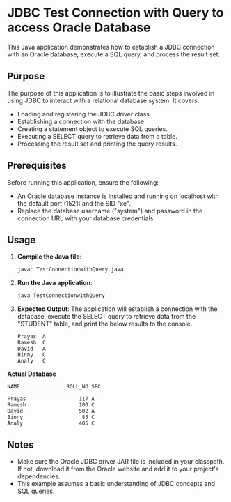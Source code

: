 
# JDBC Test Connection with Query to access Oracle Database

This Java application demonstrates how to establish a JDBC connection with an Oracle database, execute a SQL query, and process the result set.




## Purpose
The purpose of this application is to illustrate the basic steps involved in using JDBC to interact with a relational database system. It covers:

- Loading and registering the JDBC driver class.
- Establishing a connection with the database.
- Creating a statement object to execute SQL queries.
- Executing a SELECT query to retrieve data from a table.
- Processing the result set and printing the query results.
## Prerequisites 
Before running this application, ensure the following:

* An Oracle database instance is installed and running on localhost with the default port (1521) and the SID "xe".
* Replace the database username ("system") and password in the connection URL with your database credentials.
## Usage

1. **Compile the Java file**:
   ```bash
   javac TestConnectionwithQuery.java
   ```

2. **Run the Java application**:
   ```bash
   java TestConnectionwithQuery
   ```

3. **Expected Output**:
   The application will establish a connection with the database, execute the SELECT query to retrieve data from the "STUDENT" table, and print the below results to the console.
    ```
    Prayas	A
    Ramesh	C
    David	A
    Binny	C
    Analy	C
    ```
**Actual Database**

    NAME               ROLL_NO SEC
    --------------- ---------- ---
    Prayas                 117 A
    Ramesh                 100 C
    David                  502 A
    Binny                   85 C
    Analy                  405 C

## Notes

- Make sure the Oracle JDBC driver JAR file is included in your classpath. If not, download it from the Oracle website and add it to your project's dependencies.
- This example assumes a basic understanding of JDBC concepts and SQL queries.
